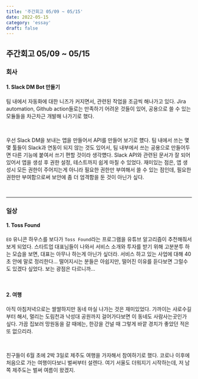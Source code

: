 ```yaml
---
title: '주간회고 05/09 ~ 05/15'
date: 2022-05-15
category: 'essay'
draft: false
---
```


## 주간회고 05/09 ~ 05/15

### 회사

#### 1. Slack DM Bot 만들기

팀 내에서 자동화에 대한 니즈가 커지면서, 관련된 작업을 조금씩 해나가고 있다. Jira automation, Github action들로는 만족하기 어려운 것들이 있어, 공용으로 쓸 수 있는 모듈들을 차근차근 개발해 나가기로 했다.

<br/>

우선 Slack DM을 보내는 앱을 만들어서 API를 만들어 보기로 헀다. 팀 내에서 쓰는 몇몇 툴들이 Slack과 연동이 되지 않는 것도 있어서, 팀 내부에서 쓰는 공용으로 만들어두면 다른 기능에 붙여서 쓰기 편할 것이라 생각헀다. Slack API와 관련된 문서가 잘 되어있어서 앱을 생성 후 권한 설정, 테스트까지 쉽게 마칠 수 있었다. 재미있는 점은, 앱 생성시 모든 권한이 주어지는게 아니라 필요한 권한만 부여해서 쓸 수 있는 점인데, 필요한 권한만 부여함으로써 보안에 좀 더 엄격함을 둔 것이 아닌가 싶다.

<br/>

---

### 일상

#### 1. Toss Found

`EO` 유니콘 하우스를 보다가 `Toss Found`라는 프로그램을 유튜브 알고리즘이 추천해줘서 보게 되었다. 스타트업 대표님들이 나와서 서비스 소개와 투자를 받기 위해 고분분투 하는 모습을 보면, 대표는 아무나 하는게 아닌가 싶더라. 서비스 하고 있는 사업에 대해 40초 안에 말로 정리한다... 떨어지시는 분들은 아쉽지만, 떨어진 이유를 듣다보면 그럴수도 있겠다 싶었다. 보는 광점은 다르니까...

<br/>

#### 2. 여행

아직 아침저녁으로는 쌀쌀하지만 동네 마실 나가는 것은 재미있었다. 가까이는 샤로수길 부터 해서, 멀리는 도림천과 낙성대 공원까지 걸어가다보면 이 동네도 사람사는곳인가 싶다. 가끔 집보러 망원동을 갈 때에는, 한강을 건널 때 그렇게 바깥 경치가 좋았던 적은 또 없으리라.

<br/>

친구들이 6월 초에 2박 3일로 제주도 여행을 가자해서 참여하기로 했다. 코로나 이후에 처음으로 가는 여행이다보니 벌써부터 설렌다. 여기 서울도 더워지기 시작하는데, 저 남쪽 제주도는 벌써 여름이 왔겠지.
